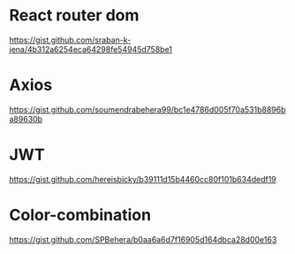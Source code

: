 # React router dom

https://gist.github.com/sraban-k-jena/4b312a6254eca64298fe54945d758be1

# Axios

https://gist.github.com/soumendrabehera99/bc1e4786d005f70a531b8896ba89630b

# JWT

https://gist.github.com/hereisbicky/b39111d15b4460cc80f101b634dedf19


# Color-combination

https://gist.github.com/SPBehera/b0aa6a6d7f16905d164dbca28d00e163